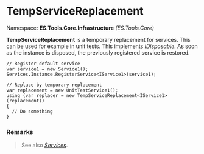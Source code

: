 # TempServiceReplacement
Namespace: **ES.Tools.Core.Infrastructure** *(ES.Tools.Core)*

**TempServiceReplacement** is a temporary replacement for services. This can be used for example in unit tests.
This implements *IDisposable*. As soon as the instance is disposed, the previously registered service is restored.

```CSharp
// Register default service
var service1 = new Service1();
Services.Instance.RegisterService<IService1>(service1);

// Replace by temporary replacement
var replacement = new UnitTestService1();
using (var replacer = new TempServiceReplacement<IService1>(replacement))
{
  // Do something
}
```

### Remarks

>See also [*Services*](Services).